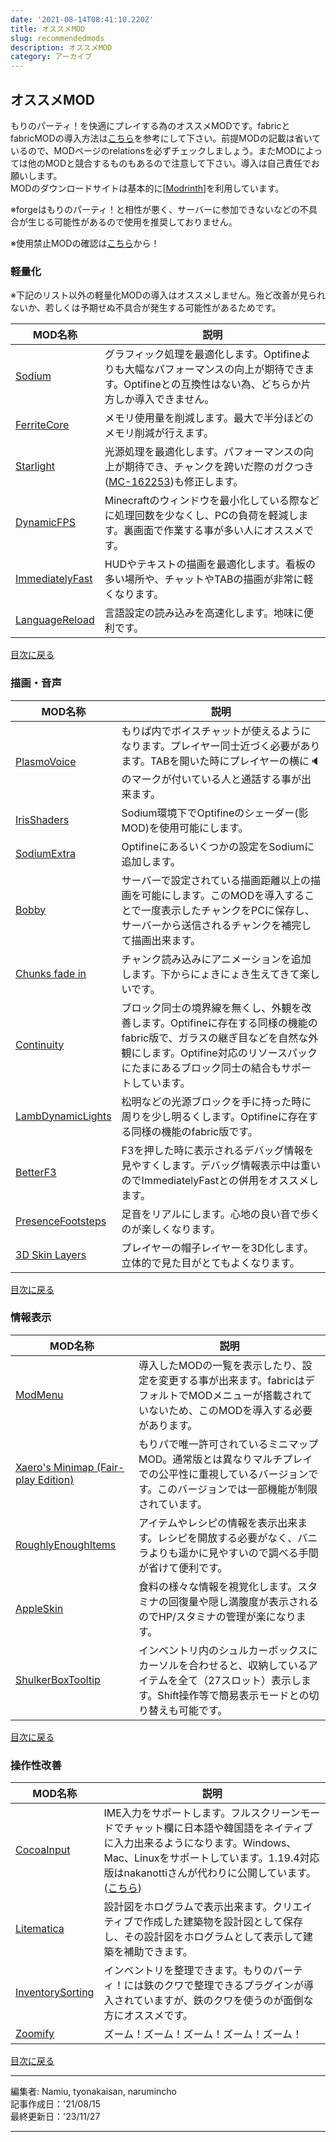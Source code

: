 ```yaml
---
date: '2021-08-14T08:41:10.220Z'
title: オススメMOD
slug: recommendedmods
description: オススメMOD
category: アーカイブ
---
```

## オススメMOD

もりのパーティ！を快適にプレイする為のオススメMODです。fabricとfabricMODの導入方法は[こちら](https://wiki.morino.party/performanceup)を参考にして下さい。前提MODの記載は省いているので、MODページのrelationsを必ずチェックしましょう。またMODによっては他のMODと競合するものもあるので注意して下さい。導入は自己責任でお願いします。  
MODのダウンロードサイトは基本的に[[Modrinth](https://modrinth.com/)]を利用しています。

※forgeはもりのパーティ！と相性が悪く、サーバーに参加できないなどの不具合が生じる可能性があるので使用を推奨しておりません。

※使用禁止MODの確認は[こちら](https://wiki.morino.party/bannedmods)から！

### 軽量化

※下記のリスト以外の軽量化MODの導入はオススメしません。殆ど改善が見られないか、若しくは予期せぬ不具合が発生する可能性があるためです。

| MOD名称 | 説明 |
| ------- | ------- |
| [Sodium](https://modrinth.com/mod/sodium) | グラフィック処理を最適化します。Optifineよりも大幅なパフォーマンスの向上が期待できます。Optifineとの互換性はない為、どちらか片方しか導入できません。 |
| [FerriteCore](https://modrinth.com/mod/ferrite-core) | メモリ使用量を削減します。最大で半分ほどのメモリ削減が行えます。 |
| [Starlight](https://modrinth.com/mod/starlight) | 光源処理を最適化します。パフォーマンスの向上が期待でき、チャンクを跨いだ際のガクつき([MC-162253](https://bugs.mojang.com/browse/MC-162253))も修正します。 |
| [DynamicFPS](https://modrinth.com/mod/dynamic-fps) | Minecraftのウィンドウを最小化している際などに処理回数を少なくし、PCの負荷を軽減します。裏画面で作業する事が多い人にオススメです。 |
| [ImmediatelyFast](https://modrinth.com/mod/immediatelyfast) | HUDやテキストの描画を最適化します。看板の多い場所や、チャットやTABの描画が非常に軽くなります。 |
| [LanguageReload](https://modrinth.com/mod/language-reload) | 言語設定の読み込みを高速化します。地味に便利です。 |

[目次に戻る](#index)

### 描画・音声

| MOD名称 | 説明 |
| ------- | ------- |
| [PlasmoVoice](https://modrinth.com/plugin/plasmo-voice) | もりぱ内でボイスチャットが使えるようになります。プレイヤー同士近づく必要があります。TABを開いた時にプレイヤーの横に🔈のマークが付いている人と通話する事が出来ます。 |
| [IrisShaders](https://modrinth.com/mod/iris) | Sodium環境下でOptifineのシェーダー(影MOD)を使用可能にします。 |
| [SodiumExtra](https://modrinth.com/mod/sodium-extra) | Optifineにあるいくつかの設定をSodiumに追加します。 |
| [Bobby](https://modrinth.com/mod/bobby) | サーバーで設定されている描画距離以上の描画を可能にします。このMODを導入することで一度表示したチャンクをPCに保存し、サーバーから送信されるチャンクを補完して描画出来ます。 |
| [Chunks fade in](https://modrinth.com/mod/chunks-fade-in) | チャンク読み込みにアニメーションを追加します。下からにょきにょき生えてきて楽しいです。 |
| [Continuity](https://modrinth.com/mod/continuity) | ブロック同士の境界線を無くし、外観を改善します。Optifineに存在する同様の機能のfabric版で、ガラスの継ぎ目などを自然な外観にします。Optifine対応のリソースパックにたまにあるブロック同士の結合もサポートしています。 |
| [LambDynamicLights](https://modrinth.com/mod/lambdynamiclights) | 松明などの光源ブロックを手に持った時に周りを少し明るくします。Optifineに存在する同様の機能のfabric版です。 |
| [BetterF3](https://modrinth.com/mod/betterf3) | F3を押した時に表示されるデバッグ情報を見やすくします。デバッグ情報表示中は重いのでImmediatelyFastとの併用をオススメします。 |
| [PresenceFootsteps](https://modrinth.com/mod/presence-footsteps) | 足音をリアルにします。心地の良い音で歩くのが楽しくなります。 |
| [3D Skin Layers](https://modrinth.com/mod/3dskinlayers) | プレイヤーの帽子レイヤーを3D化します。立体的で見た目がとてもよくなります。 |

[目次に戻る](#index)

### 情報表示

| MOD名称 | 説明 |
| ------- | ------- |
| [ModMenu](https://modrinth.com/mod/modmenu) | 導入したMODの一覧を表示したり、設定を変更する事が出来ます。fabricはデフォルトでMODメニューが搭載されていないため、このMODを導入する必要があります。 |
| [Xaero's Minimap (Fair-play Edition)](https://www.curseforge.com/minecraft/mc-mods/xaeros-minimap-fair-play-edition) | もりパで唯一許可されているミニマップMOD。通常版とは異なりマルチプレイでの公平性に重視しているバージョンです。このバージョンでは一部機能が制限されています。 |
| [RoughlyEnoughItems](https://modrinth.com/mod/rei) | アイテムやレシピの情報を表示出来ます。レシピを開放する必要がなく、バニラよりも遥かに見やすいので調べる手間が省けて便利です。 |
| [AppleSkin](https://modrinth.com/mod/appleskin) | 食料の様々な情報を視覚化します。スタミナの回復量や隠し満腹度が表示されるのでHP/スタミナの管理が楽になります。 |
| [ShulkerBoxTooltip](https://modrinth.com/mod/shulkerboxtooltip) | インベントリ内のシュルカーボックスにカーソルを合わせると、収納しているアイテムを全て（27スロット）表示します。Shift操作等で簡易表示モードとの切り替えも可能です。 |

[目次に戻る](#index)

### 操作性改善

| MOD名称 | 説明 |
| ------- | ------- |
| [CocoaInput](https://www.curseforge.com/minecraft/mc-mods/cocoainput) | IME入力をサポートします。フルスクリーンモードでチャット欄に日本語や韓国語をネイティブに入力出来るようになります。Windows、Mac、Linuxをサポートしています。1.19.4対応版はnakanottiさんが代わりに公開しています。([こちら](https://github.com/nakanotti/CocoaInput/releases)) |
| [Litematica](https://curseforge.com/minecraft/mc-mods/litematica) | 設計図をホログラムで表示出来ます。クリエイティブで作成した建築物を設計図として保存し、その設計図をホログラムとして表示して建築を補助できます。 |
| [InventorySorting](https://modrinth.com/mod/inventory-sorting) | インベントリを整理できます。もりのパーティ！には鉄のクワで整理できるプラグインが導入されていますが、鉄のクワを使うのが面倒な方にオススメです。 |
| [Zoomify](https://modrinth.com/mod/zoomify) | ズーム！ズーム！ズーム！ズーム！ズーム！ |

[目次に戻る](#index)

---

編集者: Namiu, tyonakaisan, narumincho  
記事作成日：'21/08/15  
最終更新日：'23/11/27

---

